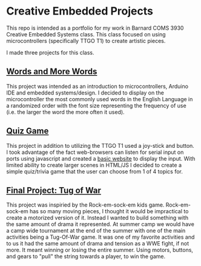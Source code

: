 # Creative Embedded Projects

This repo is intended as a portfolio for my work in Barnard COMS 3930 Creative 
Embedded Systems class. This class focused on using microcontrollers 
(specifically TTGO T1) to create artistic pieces.

I made three projects for this class.

## [Words and More Words](installation_1)

This project was intended as an introduction to microcontrollers, Arduino IDE
and embedded systems/design. I decided to display on the microcontroller the most
commonly used words in the English Language in a randomized order with the font
size representing the frequency of use (i.e. the larger the word the more often 
it used). 

## [Quiz Game](project_2)

This project in addition to utilizing the TTGO T1 used a joy-stick and button.
I took advantage of the fact web-browsers can listen for serial input on ports
using javascript and created a 
[basic website](https://izzyfg.github.io/Creative_Embed_Portfolio/project_2/Quiz_Game/webpage/)
to display the input. With limited ability to create larger scenes in HTML/JS I decided to 
create a simple quiz/trivia game that the user can choose from 1 of 4 topics for. 

## [Final Project: Tug of War](final_proj)
This project was inspiried by the Rock-em-sock-em kids game. Rock-em-sock-em has so many moving pieces, I thought it would be impractical to create a motorized version of it. Instead I wanted to build something with the same amount of drama it represented. At summer camp we would have a camp wide tournament at the end of the summer with one of the main activities being a Tug-Of-War game. It was one of my favorite activities and to us it had the same amount of drama and tension as a WWE fight, if not more. It meant winning or losing the entire summer. Using motors, buttons, and gears to "pull" the string towards a player, to win the game.

